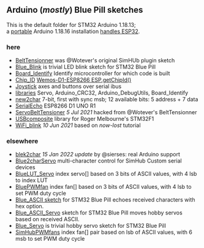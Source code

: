 ## Arduino (*mostly*) Blue Pill sketches
This is the default folder for STM32 Arduino 1.18.13;  
a [portable](https://docs.arduino.cc/software/ide-v1/tutorials/PortableIDE) Arduino 1.18.16 installation [handles ESP32](https://github.com/blekenbleu/arduino-esp32).  
### here
- [BeltTensionner](BeltTensionner/) was @Wotever's original SimHUb plugin sketch
- [Blue_Blink](Blue_Blink/) is trivial LED blink sketch for STM32 Blue Pill
- [Board_Identify](Board_Identify/) Identify microcontroller for which code is built
- [Chip_ID](Chip_ID/) [Wemos-D1-ESP8266 ESP.getChipId()](https://www.wemos.cc/verify_products)
- [Joystick](Joystick/) axes and buttons over serial ibus
- [libraries](libraries/) Servo, Arduino_CRC32, Arduino_DebugUtils, Board_Identify
- [new2char](new2char/) 7-bit, first with sync msb;  12 available bits: 5 address + 7 data
- [SerialEcho](SerialEcho/) ESP8266 D1 UNO R1 
- [ServoBeltTensioner](ServoBeltTensioner/) *5 Jul 2021* hacked from @Wotever's BeltTensionner
- [USBcomposite](USBcomposite/) library for Roger Melbourne\'s STM32F1  
- [WiFi_blink](WiFi_blink/) *10 Jun 2021* based on *now-lost* tutorial

### elsewhere
- [blek2char](https://blekenbleu.github.io/Arduino/) *15 Jan 2022 update* by @sierses: real Arduino support
- [Blue2charServo](https://blekenbleu.github.io/Arduino/) multi-character control for SimHub Custom serial devices
- [BlueLUT_Servo](https://blekenbleu.github.io/Arduino/) index servo[] based on 3 bits of ASCII values, with 4 lsb to index LUT
- [BluePWMfan](https://blekenbleu.github.io/Arduino/SimHubPWMfans) index fan[] based on 3 bits of ASCII values, with 4 lsb to set PWM duty cycle
- [Blue_ASCII sketch](https://blekenbleu.github.io/Arduino/) for STM32 Blue Pill echoes received characters with hex option.
- [Blue_ASCII_Servo](https://blekenbleu.github.io/Arduino/) sketch for STM32 Blue Pill moves hobby servos based on received ASCII.
- [Blue_Servo](https://blekenbleu.github.io/Arduino/) is trivial hobby servo sketch for STM32 Blue Pill
- [SimHubPWMfans](https://blekenbleu.github.io/Arduino/SimHubPWMfans) index fan[] pair based on lsb of ASCII values, with 6 msb to set PWM duty cycle
